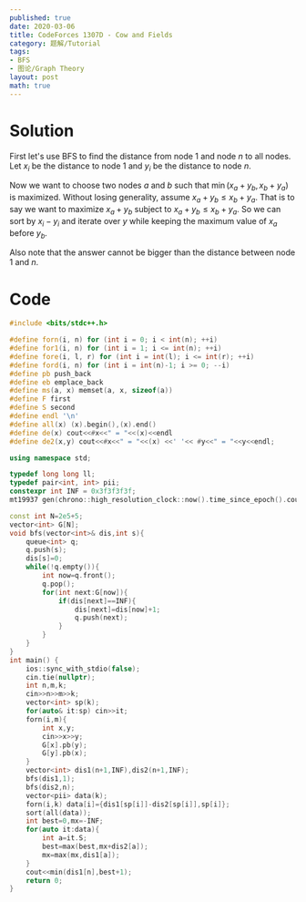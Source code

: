 ```yaml
---
published: true
date: 2020-03-06
title: CodeForces 1307D - Cow and Fields
category: 题解/Tutorial
tags: 
- BFS
- 图论/Graph Theory
layout: post
math: true
---
```

<!--more-->

# Solution

First let's use BFS to find the distance from node $1$ and node $n$ to all nodes. Let $x_i$ be the distance to node $1$ and $y_i$ be the distance to node $n$.

Now we want to choose two nodes $a$ and $b$ such that $\min(x_a+y_b,x_b+y_a)$ is maximized. Without losing generality, assume $x_a+y_b\leq x_b+y_a$. That is to say we want to maximize $x_a+y_b$ subject to $x_a+y_b\leq x_b+y_a$. So we can sort by $x_i-y_i$ and iterate over $y$ while keeping the maximum value of $x_a$ before $y_b$.

Also note that the answer cannot be bigger than the distance between node $1$ and $n$.

# Code
```cpp
#include <bits/stdc++.h>

#define forn(i, n) for (int i = 0; i < int(n); ++i)
#define for1(i, n) for (int i = 1; i <= int(n); ++i)
#define fore(i, l, r) for (int i = int(l); i <= int(r); ++i)
#define ford(i, n) for (int i = int(n)-1; i >= 0; --i)
#define pb push_back
#define eb emplace_back
#define ms(a, x) memset(a, x, sizeof(a))
#define F first
#define S second
#define endl '\n'
#define all(x) (x).begin(),(x).end()
#define de(x) cout<<#x<<" = "<<(x)<<endl
#define de2(x,y) cout<<#x<<" = "<<(x) <<' '<< #y<<" = "<<y<<endl;

using namespace std;

typedef long long ll;
typedef pair<int, int> pii;
constexpr int INF = 0x3f3f3f3f;
mt19937 gen(chrono::high_resolution_clock::now().time_since_epoch().count());

const int N=2e5+5;
vector<int> G[N];
void bfs(vector<int>& dis,int s){
	queue<int> q;
	q.push(s);
	dis[s]=0;
	while(!q.empty()){
		int now=q.front();
		q.pop();
		for(int next:G[now]){
			if(dis[next]==INF){
				dis[next]=dis[now]+1;
				q.push(next);
			}
		}
	}
}
int main() {
	ios::sync_with_stdio(false);
	cin.tie(nullptr);
	int n,m,k;
	cin>>n>>m>>k;
	vector<int> sp(k);
	for(auto& it:sp) cin>>it;
	forn(i,m){
		int x,y;
		cin>>x>>y;
		G[x].pb(y);
		G[y].pb(x);
	}
	vector<int> dis1(n+1,INF),dis2(n+1,INF);
	bfs(dis1,1);
	bfs(dis2,n);
	vector<pii> data(k);
	forn(i,k) data[i]={dis1[sp[i]]-dis2[sp[i]],sp[i]};
	sort(all(data));
	int best=0,mx=-INF;
	for(auto it:data){
		int a=it.S;
		best=max(best,mx+dis2[a]);
		mx=max(mx,dis1[a]);
	}
	cout<<min(dis1[n],best+1);
	return 0;
}
```